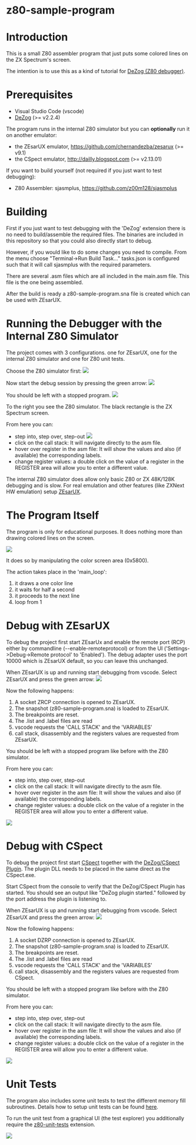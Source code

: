# z80-sample-program

# Introduction

This is a small Z80 assembler program that just puts some colored lines on the ZX Spectrum's screen.

The intention is to use this as a kind of tutorial for [DeZog (Z80 debugger)](https://github.com/maziac/DeZog).


# Prerequisites

- Visual Studio Code (vscode)
- [DeZog](https://github.com/maziac/DeZog) (>= v2.2.4)

The program runs in the internal Z80 simulator but you can **optionally** run it on another emulator:
- the ZEsarUX emulator, https://github.com/chernandezba/zesarux  (>= v9.1)
- the CSpect emulator, http://dailly.blogspot.com  (>= v2.13.01)

If you want to build yourself (not required if you just want to test debugging): 
- Z80 Assembler: sjasmplus, https://github.com/z00m128/sjasmplus


# Building

First if you just want to test debugging with the 'DeZog' extension there is no need to build/assemble the required files.
The binaries are included in this repository so that you could also directly start to debug.

However, if you would like to do some changes you need to compile.
From the menu choose "Terminal->Run Build Task..."
tasks.json is configured such that it will call sjasmplus with the required parameters.

There are several .asm files which are all included in the main.asm file. This file is the one being assembled.

After the build is ready a z80-sample-program.sna file is created which can be used with ZEsarUX.


# Running the Debugger with the Internal Z80 Simulator

The project comes with 3 configurations. one for ZEsarUX, one for the internal Z80 simulator and one for Z80 unit tests.

Choose the Z80 simulator first:
![](documentation/images/dbg_select_zsim.jpg)

Now start the debug session by pressing the green arrow:
![](documentation/images/dbg_start_session.jpg)


You should be left with a stopped program. 
![](documentation/images/dbg_session_started.jpg)

To the right you see the Z80 simulator. The black rectangle is the ZX Spectrum screen.

From here you can:
- step into, step over, step-out
![](documentation/images/dbg_step_buttons.jpg)
- click on the call stack: It will navigate directly to the asm file.
- hover over register in the asm file: It will show the values and also (if available) the corresponding labels.
- change register values: a double click on the value of a register in the REGISTER area will allow you to enter a different value.

The internal Z80 simulator does allow only basic Z80 or ZX 48K/128K debugging and is slow.
For real emulation and other features (like ZXNext HW emulation) setup [ZEsarUX](#debug-with-zesarux).


# The Program Itself

The program is only for educational purposes. It does nothing more than drawing colored lines on the screen.

![](documentation/images/zsim_z80_sample_prg_run.gif)


It does so by manipulating the color screen area (0x5800).

The action takes place in the 'main_loop':
1. it draws a one color line
2. it waits for half a second
3. it proceeds to the next line
4. loop from 1


# Debug with ZEsarUX

To debug the project first start ZEsarUx and enable the remote port (RCP) either by commandline (--enable-remoteprotocol) or from the UI ('Settings->Debug->Remote protocol' to 'Enabled').
The debug adapter uses the port 10000 which is ZEsarUX default, so you can leave this unchanged.

When ZEsarUX is up and running start debugging from vscode.
Select ZEsarUX and press the green arrow:
![](documentation/images/dbg_select_zesarux.jpg)


Now the following happens:

1. A socket ZRCP connection is opened to ZEsarUX.
2. The snapshot (z80-sample-program.sna) is loaded to ZEsarUX.
3. The breakpoints are reset.
4. The .list and .label files are read
5. vscode requests the 'CALL STACK' and the 'VARIABLES'
6. call stack, disassembly and the registers values are requested from ZEsarUX.

You should be left with a stopped program like before with the Z80 simulator. 

From here you can:
- step into, step over, step-out
- click on the call stack: It will navigate directly to the asm file.
- hover over register in the asm file: It will show the values and also (if available) the corresponding labels.
- change register values: a double click on the value of a register in the REGISTER area will allow you to enter a different value.

![](documentation/images/zesarux_z80_sample_prg_run.gif)



# Debug with CSpect

To debug the project first start [CSpect](http://dailly.blogspot.com) together with the [DeZog/CSpect Plugin](https://github.com/maziac/DeZogPlugin).
The plugin DLL needs to be placed in the same direct as the CSpect.exe.

Start CSpect from the console to verify that the DeZog/CSpect Plugin has started. You should see an output like "DeZog plugin started." followed by the port address the plugin is listening to.

When ZEsarUX is up and running start debugging from vscode.
Select ZEsarUX and press the green arrow:
![](documentation/images/dbg_select_cspect.jpg)

Now the following happens:

1. A socket DZRP connection is opened to ZEsarUX.
2. The snapshot (z80-sample-program.sna) is loaded to ZEsarUX.
3. The breakpoints are reset.
4. The .list and .label files are read
5. vscode requests the 'CALL STACK' and the 'VARIABLES'
6. call stack, disassembly and the registers values are requested from CSpect.

You should be left with a stopped program like before with the Z80 simulator. 

From here you can:
- step into, step over, step-out
- click on the call stack: It will navigate directly to the asm file.
- hover over register in the asm file: It will show the values and also (if available) the corresponding labels.
- change register values: a double click on the value of a register in the REGISTER area will allow you to enter a different value.

![](documentation/images/cspect_z80_sample_prg_run.gif)



# Unit Tests

The program also includes some unit tests to test the different memory fill subroutines.
Details how to setup unit tests can be found [here](https://github.com/maziac/DeZog/blob/master/documentation/UnitTests.md).

To run the unit test from a graphical UI (the test explorer) you additionally require the [z80-unit-tests](https://github.com/maziac/z80-unit-tests) extension.

![](documentation/images/unittest_test_explorer.jpg)

